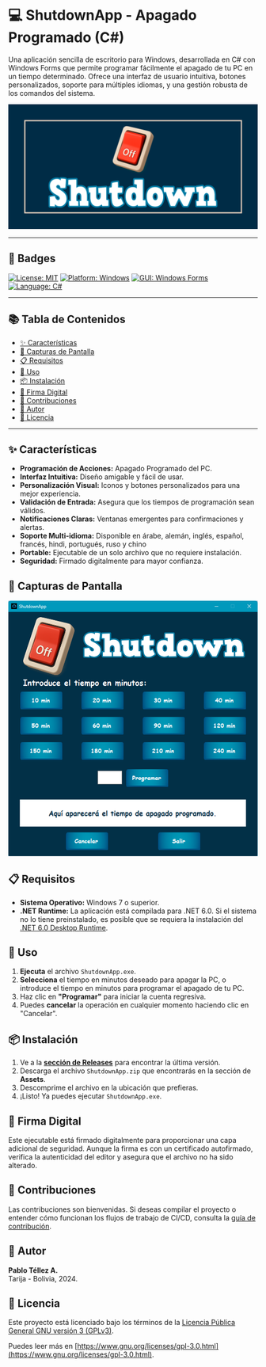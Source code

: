 # 💻 ShutdownApp - Apagado Programado (C#)

Una aplicación sencilla de escritorio para Windows, desarrollada en C# con Windows Forms que permite programar fácilmente el apagado de tu PC en un tiempo determinado. Ofrece una interfaz de usuario intuitiva, botones personalizados, soporte para múltiples idiomas, y una gestión robusta de los comandos del sistema.

![Social Preview](images/Preview.png)

---

## 🚀 Badges

[![License: MIT](https://img.shields.io/badge/License-MIT-yellow.svg)](https://opensource.org/licenses/MIT)
[![Platform: Windows](https://img.shields.io/badge/Platform-Windows-blue.svg)](https://docs.microsoft.com/en-us/windows/)
[![GUI: Windows Forms](https://img.shields.io/badge/GUI-Windows%20Forms-purple.svg)](https://docs.microsoft.com/en-us/dotnet/desktop/winforms/)
[![Language: C#](https://img.shields.io/badge/Language-C%23-green.svg)](https://docs.microsoft.com/en-us/dotnet/csharp/)

---

## 📚 Tabla de Contenidos

* [✨ Características](#-características)
* [📸 Capturas de Pantalla](#-capturas-de-pantalla)
* [📋 Requisitos](#-requisitos)
* [🚀 Uso](#-uso)
* [📦 Instalación](#-instalación)
* [🔐 Firma Digital](#-firma-digital)
* [🤝 Contribuciones](#-contribuciones)
* [👤 Autor](#-autor)
* [📄 Licencia](#-licencia)

---

## ✨ Características

*   **Programación de Acciones:** Apagado Programado del PC.
*   **Interfaz Intuitiva:** Diseño amigable y fácil de usar.
*   **Personalización Visual:** Iconos y botones personalizados para una mejor experiencia.
*   **Validación de Entrada:** Asegura que los tiempos de programación sean válidos.
*   **Notificaciones Claras:** Ventanas emergentes para confirmaciones y alertas.
*   **Soporte Multi-idioma:** Disponible en árabe, alemán, inglés, español, francés, hindi, portugués, ruso y chino
*   **Portable:** Ejecutable de un solo archivo que no requiere instalación.
*   **Seguridad:** Firmado digitalmente para mayor confianza.

## 📸 Capturas de Pantalla

![Pantalla Principal](images/screenshot.png)

## 📋 Requisitos

*   **Sistema Operativo:** Windows 7 o superior.
*   **.NET Runtime:** La aplicación está compilada para .NET 6.0. Si el sistema no lo tiene preinstalado, es posible que se requiera la instalación del [.NET 6.0 Desktop Runtime](https://dotnet.microsoft.com/download/dotnet/6.0/runtime).

## 🚀 Uso

1.  **Ejecuta** el archivo `ShutdownApp.exe`.
2.  **Selecciona** el tiempo en minutos deseado para apagar la PC, o introduce el tiempo en minutos para programar el apagado de tu PC. 
3.  Haz clic en **"Programar"** para iniciar la cuenta regresiva.
4.  Puedes **cancelar** la operación en cualquier momento haciendo clic en "Cancelar".

## 📦 Instalación

1.  Ve a la [**sección de Releases**](https://github.com/Pablitus666/Shutdown-Utility-for-Windows/releases) para encontrar la última versión.
2.  Descarga el archivo `ShutdownApp.zip` que encontrarás en la sección de **Assets**.
3.  Descomprime el archivo en la ubicación que prefieras.
4.  ¡Listo! Ya puedes ejecutar `ShutdownApp.exe`.

## 🔐 Firma Digital

Este ejecutable está firmado digitalmente para proporcionar una capa adicional de seguridad. Aunque la firma es con un certificado autofirmado, verifica la autenticidad del editor y asegura que el archivo no ha sido alterado.

## 🤝 Contribuciones

Las contribuciones son bienvenidas. Si deseas compilar el proyecto o entender cómo funcionan los flujos de trabajo de CI/CD, consulta la [guía de contribución](CONTRIBUTING.md).

## 👤 Autor

**Pablo Téllez A.**  
Tarija - Bolivia, 2024.

## 📄 Licencia

Este proyecto está licenciado bajo los términos de la [Licencia Pública General GNU versión 3 (GPLv3)](LICENSE).

Puedes leer más en [https://www.gnu.org/licenses/gpl-3.0.html](https://www.gnu.org/licenses/gpl-3.0.html).

